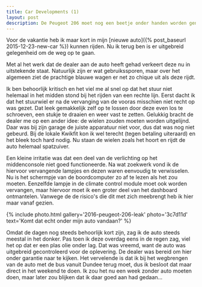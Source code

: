 ```yaml
---
title: Car Developments (1)
layout: post
description: De Peugeot 206 moet nog een beetje onder handen worden genomen.
---
```

Voor de vakantie heb ik maar kort in mijn [nieuwe auto]({% post_baseurl 2015-12-23-new-car %}) kunnen rijden. Nu ik terug ben is er uitgebreid gelegenheid om de weg op te gaan.

<!--more-->

Met al het werk dat de dealer aan de auto heeft gehad verkeert deze nu in uitstekende staat. Natuurlijk zijn er wat gebruikssporen, maar over het algemeen ziet de prachtige blauwe wagen er net zo chique uit als deze rijdt.

Ik ben behoorlijk kritisch en het viel me al snel op dat het stuur niet helemaal in het midden stond bij het rijden van een rechte lijn. Eerst dacht ik dat het stuurwiel er na de vervanging van de vooras misschien niet recht op was gezet. Dat leek gemakkelijk zelf op te lossen door deze even los te schroeven, een stukje te draaien en weer vast te zetten. Gelukkig bracht de dealer me op een ander idee: de wielen zouden moeten worden uitgelijnd. Daar was bij zijn garage de juiste apparatuur niet voor, dus dat was nog niet gebeurd. Bij de lokale Kwikfit kon ik wel terecht (tegen betaling uiteraard) en het bleek toch hard nodig. Nu staan de wielen zoals het hoort en rijdt de auto helemaal spatzuiver.

Een kleine irritatie was dat een deel van de verlichting op het middenconsole niet goed functioneerde. Na wat zoekwerk vond ik de hiervoor vervangende lampjes en dezen waren eenvoudig te verwisselen. Nu is het schermpje van de boordcomputer zo af te lezen als het zou moeten. Eenzelfde lampje in de climate control module moet ook worden vervangen, maar hiervoor moet ik een groter deel van het dashboard ontmantelen. Vanwege de de risico's die dit met zich meebrengt heb ik hier maar vanaf gezien.

{% include photo.html
    gallery='2016-peugeot-206-leak'
    photo='3c7d11d'
    text='Komt dat echt onder mijn auto vandaan?'
%}

Omdat de dagen nog steeds behoorlijk kort zijn, zag ik de auto steeds meestal in het donker. Pas toen ik deze overdag eens in de regen zag, viel het op dat er een plas olie onder lag. Dat was vreemd, want de auto was uitgebreid gecontroleerd voor de oplevering. De dealer was bereid om hier onder garantie naar te kijken. Het vervelende is dat ik bij het wegbrengen van de auto met de bus vanuit Dundee terug moet, dus ik besloot dat maar direct in het weekend te doen. Ik zou het nu een week zonder auto moeten doen, maar later zou blijken dat ik daar goed aan had gedaan...